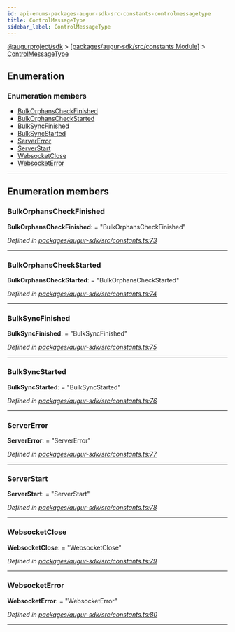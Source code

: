 ```yaml
---
id: api-enums-packages-augur-sdk-src-constants-controlmessagetype
title: ControlMessageType
sidebar_label: ControlMessageType
---
```


[@augurproject/sdk](api-readme.md) > [[packages/augur-sdk/src/constants Module]](api-modules-packages-augur-sdk-src-constants-module.md) > [ControlMessageType](api-enums-packages-augur-sdk-src-constants-controlmessagetype.md)

## Enumeration

### Enumeration members

* [BulkOrphansCheckFinished](api-enums-packages-augur-sdk-src-constants-controlmessagetype.md#bulkorphanscheckfinished)
* [BulkOrphansCheckStarted](api-enums-packages-augur-sdk-src-constants-controlmessagetype.md#bulkorphanscheckstarted)
* [BulkSyncFinished](api-enums-packages-augur-sdk-src-constants-controlmessagetype.md#bulksyncfinished)
* [BulkSyncStarted](api-enums-packages-augur-sdk-src-constants-controlmessagetype.md#bulksyncstarted)
* [ServerError](api-enums-packages-augur-sdk-src-constants-controlmessagetype.md#servererror)
* [ServerStart](api-enums-packages-augur-sdk-src-constants-controlmessagetype.md#serverstart)
* [WebsocketClose](api-enums-packages-augur-sdk-src-constants-controlmessagetype.md#websocketclose)
* [WebsocketError](api-enums-packages-augur-sdk-src-constants-controlmessagetype.md#websocketerror)

---

## Enumeration members

<a id="bulkorphanscheckfinished"></a>

###  BulkOrphansCheckFinished

**BulkOrphansCheckFinished**:  = "BulkOrphansCheckFinished"

*Defined in [packages/augur-sdk/src/constants.ts:73](https://github.com/AugurProject/augur/blob/a689f5d0f9/packages/augur-sdk/src/constants.ts#L73)*

___
<a id="bulkorphanscheckstarted"></a>

###  BulkOrphansCheckStarted

**BulkOrphansCheckStarted**:  = "BulkOrphansCheckStarted"

*Defined in [packages/augur-sdk/src/constants.ts:74](https://github.com/AugurProject/augur/blob/a689f5d0f9/packages/augur-sdk/src/constants.ts#L74)*

___
<a id="bulksyncfinished"></a>

###  BulkSyncFinished

**BulkSyncFinished**:  = "BulkSyncFinished"

*Defined in [packages/augur-sdk/src/constants.ts:75](https://github.com/AugurProject/augur/blob/a689f5d0f9/packages/augur-sdk/src/constants.ts#L75)*

___
<a id="bulksyncstarted"></a>

###  BulkSyncStarted

**BulkSyncStarted**:  = "BulkSyncStarted"

*Defined in [packages/augur-sdk/src/constants.ts:76](https://github.com/AugurProject/augur/blob/a689f5d0f9/packages/augur-sdk/src/constants.ts#L76)*

___
<a id="servererror"></a>

###  ServerError

**ServerError**:  = "ServerError"

*Defined in [packages/augur-sdk/src/constants.ts:77](https://github.com/AugurProject/augur/blob/a689f5d0f9/packages/augur-sdk/src/constants.ts#L77)*

___
<a id="serverstart"></a>

###  ServerStart

**ServerStart**:  = "ServerStart"

*Defined in [packages/augur-sdk/src/constants.ts:78](https://github.com/AugurProject/augur/blob/a689f5d0f9/packages/augur-sdk/src/constants.ts#L78)*

___
<a id="websocketclose"></a>

###  WebsocketClose

**WebsocketClose**:  = "WebsocketClose"

*Defined in [packages/augur-sdk/src/constants.ts:79](https://github.com/AugurProject/augur/blob/a689f5d0f9/packages/augur-sdk/src/constants.ts#L79)*

___
<a id="websocketerror"></a>

###  WebsocketError

**WebsocketError**:  = "WebsocketError"

*Defined in [packages/augur-sdk/src/constants.ts:80](https://github.com/AugurProject/augur/blob/a689f5d0f9/packages/augur-sdk/src/constants.ts#L80)*

___

